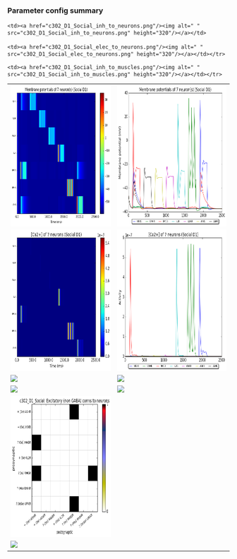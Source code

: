 ### Parameter config summary 
<table>

<tr>
  <td><a href="neurons_D1_Social.png"/><img alt=" " src="neurons_D1_Social.png" height="320"/></a></td>
  <td><a href="traces_neuron_Social_D1.png"/><img alt=" " src="traces_neuron_Social_D1.png" height="320"/></a></td>
</tr>

<tr>
  <td><a href="neuron_activity_D1_Social.png"/><img alt=" " src="neuron_activity_D1_Social.png" height="320"/></a></td>
  <td><a href="traces_neuron_activity_Social_D1.png"/><img alt=" " src="traces_neuron_activity_Social_D1.png" height="320"/></a></td>
</tr>

<tr>
  <td><a href="muscles_D1_Social.png"/><img alt=" " src="muscles_D1_Social.png" height="320"/></a></td>
  <td><a href="traces_muscles_Social_D1.png"/><img alt=" " src="traces_muscles_Social_D1.png" height="320"/></a></td>
</tr>

<tr>
  <td><a href="muscle_activity_D1_Social.png"/><img alt=" " src="muscle_activity_D1_Social.png" height="320"/></a></td>
  <td><a href="traces_muscles_activity_Social_D1.png"/><img alt=" " src="traces_muscles_activity_Social_D1.png" height="320"/></a></td>
</tr>

<tr><td><a href="c302_D1_Social_exc_to_neurons.png"/><img alt=" " src="c302_D1_Social_exc_to_neurons.png" height="320"/></a></td>

    <td><a href="c302_D1_Social_inh_to_neurons.png"/><img alt=" " src="c302_D1_Social_inh_to_neurons.png" height="320"/></a></td>

    <td><a href="c302_D1_Social_elec_to_neurons.png"/><img alt=" " src="c302_D1_Social_elec_to_neurons.png" height="320"/></a></td></tr>

<tr><td><a href="c302_D1_Social_exc_to_muscles.png"/><img alt=" " src="c302_D1_Social_exc_to_muscles.png" height="320"/></a></td>

    <td><a href="c302_D1_Social_inh_to_muscles.png"/><img alt=" " src="c302_D1_Social_inh_to_muscles.png" height="320"/></a></td></tr>
</table>
